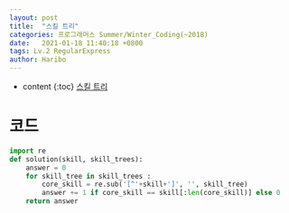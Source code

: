 ```yaml
---
layout: post
title:  "스킬 트리"
categories: 프로그래머스 Summer/Winter_Coding(~2018)
date:   2021-01-18 11:40:18 +0800
tags: Lv.2 RegularExpress
author: Haribo
---
```


* content
{:toc}
[스킬 트리](https://school.programmers.co.kr/learn/courses/30/lessons/49993)

# 코드

```python
import re
def solution(skill, skill_trees):
    answer = 0
    for skill_tree in skill_trees :
        core_skill = re.sub('[^'+skill+']', '', skill_tree)
        answer += 1 if core_skill == skill[:len(core_skill)] else 0
    return answer
```


